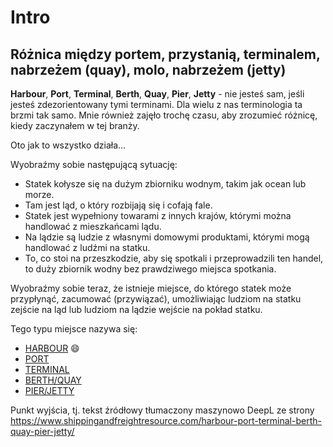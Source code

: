 # Intro

## Różnica między portem, przystanią, terminalem, nabrzeżem (quay), molo, nabrzeżem (jetty)

**Harbour**, **Port**, **Terminal**, **Berth**, **Quay**, **Pier**, **Jetty** - nie jesteś sam, jeśli jesteś zdezorientowany tymi terminami. Dla wielu z nas terminologia ta brzmi tak samo. Mnie również zajęło trochę czasu, aby zrozumieć różnicę, kiedy zaczynałem w tej branży.

Oto jak to wszystko działa...

Wyobraźmy sobie następującą sytuację:

- Statek kołysze się na dużym zbiorniku wodnym, takim jak ocean lub morze.
- Tam jest ląd, o który rozbijają się i cofają fale.
- Statek jest wypełniony towarami z innych krajów, którymi można handlować z mieszkańcami lądu.
- Na lądzie są ludzie z własnymi domowymi produktami, którymi mogą handlować z ludźmi na statku.
- To, co stoi na przeszkodzie, aby się spotkali i przeprowadzili ten handel, to duży zbiornik wodny bez prawdziwego miejsca spotkania.

Wyobraźmy sobie teraz, że istnieje miejsce, do którego statek może przypłynąć, zacumować (przywiązać), umożliwiając ludziom na statku zejście na ląd lub ludziom na lądzie wejście na pokład statku.

Tego typu miejsce nazywa się:

- [HARBOUR](Harbour.md) :smile:
- [PORT](Port.md)
- [TERMINAL](Terminal.md)
- [BERTH/QUAY](Berth-Quay.md)
- [PIER/JETTY](Pier-Jetty.md)

Punkt wyjścia, tj. tekst źródłowy tłumaczony maszynowo DeepL ze strony https://www.shippingandfreightresource.com/harbour-port-terminal-berth-quay-pier-jetty/
